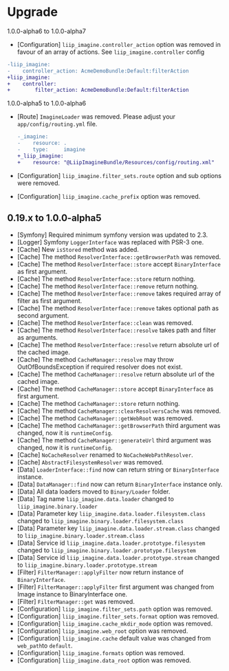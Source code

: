 Upgrade
=======

1.0.0-alpha6 to 1.0.0-alpha7

* [Configuration] `liip_imagine.controller_action` option was removed in favour of an array of actions. See `liip_imagine.controller` config

```diff
-liip_imagine:
-    controller_action: AcmeDemoBundle:Default:filterAction
+liip_imagine:
+    controller:
+        filter_action: AcmeDemoBundle:Default:filterAction
```

1.0.0-alpha5 to 1.0.0-alpha6

 * [Route] `ImagineLoader` was removed. Please adjust your `app/config/routing.yml` file.

    ```diff
    -_imagine:
    -    resource: .
    -    type:     imagine
    +_liip_imagine:
    +    resource: "@LiipImagineBundle/Resources/config/routing.xml"
    ```

 * [Configuration] `liip_imagine.filter_sets.route` option and sub options were removed.
 * [Configuration] `liip_imagine.cache_prefix` option was removed.

0.19.x to 1.0.0-alpha5
---------------

* [Symfony] Required minimum symfony version was updated to 2.3.
* [Logger] Symfony `LoggerInterface` was replaced with PSR-3 one.
* [Cache] New `isStored` method was added.
* [Cache] The method `ResolverInterface::getBrowserPath` was removed.
* [Cache] The method `ResolverInterface::store` accept `BinaryInterface` as first argument.
* [Cache] The method `ResolverInterface::store` return nothing.
* [Cache] The method `ResolverInterface::remove` return nothing.
* [Cache] The method `ResolverInterface::remove` takes required array of filter as first argument.
* [Cache] The method `ResolverInterface::remove` takes optional path as second argument.
* [Cache] The method `ResolverInterface::clean` was removed.
* [Cache] The method `ResolverInterface::resolve` takes path and filter as arguments.
* [Cache] The method `ResolverInterface::resolve` return absolute url of the cached image.
* [Cache] The method `CacheManager::resolve` may throw OutOfBoundsException if required resolver does not exist.
* [Cache] The method `CacheManager::resolve` return absolute url of the cached image.
* [Cache] The method `CacheManager::store` accept `BinaryInterface` as first argument.
* [Cache] The method `CacheManager::store` return nothing.
* [Cache] The method `CacheManager::clearResolversCache` was removed.
* [Cache] The method `CacheManager::getWebRoot` was removed.
* [Cache] The method `CacheManager::getBrowserPath` third argument was changed, now it is `runtimeConfig`.
* [Cache] The method `CacheManager::generateUrl` third argument was changed, now it is `runtimeConfig`.
* [Cache] `NoCacheResolver` renamed to `NoCacheWebPathResolver`.
* [Cache] `AbstractFilesystemResolver` was removed.
* [Data] `LoaderInterface::find` now can return string or `BinaryInterface` instance.
* [Data] `DataManager::find` now can return `BinaryInterface` instance only.
* [Data] All data loaders moved to `Binary/Loader` folder.
* [Data] Tag name `liip_imagine.data.loader` changed to `liip_imagine.binary.loader`
* [Data] Parameter key `liip_imagine.data.loader.filesystem.class` changed to `liip_imagine.binary.loader.filesystem.class`
* [Data] Parameter key `liip_imagine.data.loader.stream.class` changed to `liip_imagine.binary.loader.stream.class`
* [Data] Service id `liip_imagine.data.loader.prototype.filesystem` changed to `liip_imagine.binary.loader.prototype.filesystem`
* [Data] Service id `liip_imagine.data.loader.prototype.stream` changed to `liip_imagine.binary.loader.prototype.stream`
* [Filter] `FilterManager::applyFilter` now return instance of `BinaryInterface`.
* [Filter] `FilterManager::applyFilter` first argument was changed from Image instance to BinaryInterface one.
* [Filter] `FilterManager::get` was removed.
* [Configuration] `liip_imagine.filter_sets.path` option was removed.
* [Configuration] `liip_imagine.filter_sets.format` option was removed.
* [Configuration] `liip_imagine.cache_mkdir_mode` option was removed.
* [Configuration] `liip_imagine.web_root` option was removed.
* [Configuration] `liip_imagine.cache` default value was changed from `web_path`to `default`.
* [Configuration] `liip_imagine.formats` option was removed.
* [Configuration] `liip_imagine.data_root` option was removed.
